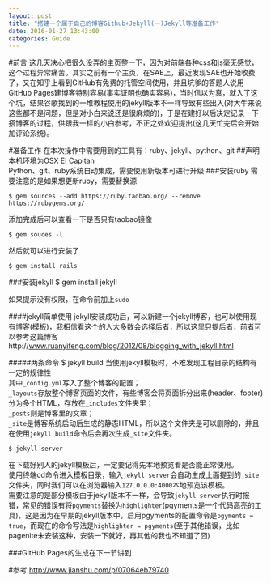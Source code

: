 ```yaml
---
layout: post
title: "搭建一个属于自己的博客Github+Jekyll(一)Jekyll等准备工作"
date: 2016-01-27 13:43:00
categories: Guide
---
```

#前言
这几天决心把很久没弄的主页整一下，因为对前端各种css和js毫无感觉，这个过程异常痛苦。其实之前有一个主页，在SAE上，最近发现SAE也开始收费了，又在知乎上看到GitHub有免费的托管空间使用，并且坑爹的答题人说用GitHub Pages建博客特别容易(事实证明也确实容易)，当时信以为真，就入了这个坑，结果谷歌找到的一堆教程使用的jekyll版本不一样导致有些出入(对大牛来说这些都不是问题，但是对小白来说还是很麻烦的)，于是在建好以后决定记录一下搭博客的过程，供跟我一样的小白参考，不正之处欢迎提出(这几天忙完后会开始加评论系统)。
	
#准备工作
在本次操作中需要用到的工具有：ruby、jekyll、python、git
##声明
本机环境为OSX EI Capitan</br>
Python、git、ruby系统自动集成，需要使用新版本可进行升级
###安装ruby
需要注意的是如果想更新ruby，需要替换源


    $ gem sources --add https://ruby.taobao.org/ --remove https://rubygems.org/

添加完成后可以查看一下是否只有taobao镜像    

	$ gem souces -l
	
然后就可以进行安装了

	$ gem install rails
	
###安装jekyll
	$ gem install jekyll
	
如果提示没有权限，在命令前加上`sudo`

####jekyll简单使用
jekyll安装成功后，可以新建一个jekyll博客，也可以使用现有博客(模板)，我相信看这个的人大多数会选择后者，所以这里只提后者，前者可以参考这篇博客http://www.ruanyifeng.com/blog/2012/08/blogging_with_jekyll.html

#####两条命令
	$ jekyll build
当使用jekyll模板时，不难发现工程目录的结构有一定的规律性</br>
其中`_config.yml`写入了整个博客的配置；</br>
`_layouts`存放整个博客页面的文件，有些博客会将页面拆分出来(header、footer)分为多个HTML，存放在`_includes`文件夹里；</br>
`_posts`则是博客里的文章；</br>
`_site`是博客系统启动后生成的静态HTML，所以这个文件夹是可以删除的，并且在使用`jekyll build`命令后会再次生成`_site`文件夹。
	
	$ jekyll server
	
在下载好别人的jekyll模板后，一定要记得先本地预览看是否能正常使用。</br>
使用终端cd命令进入模板目录，输入`jekyll server`会自动生成上面提到的`_site`文件夹，同时我们可以在浏览器输入`127.0.0.0:4000`本地预览该模板。</br>
需要注意的是部分模板由于jekyll版本不一样，会导致`jekyll server`执行时报错，常见的错误有将`pgyments`替换为`highlighter`(pgyments是一个代码高亮的工具)，这是因为在早期的jekyll版本中，启用pgyments的配置命令是`pgyments = true`，而现在的命令写法是`highlighter = pgyments`(至于其他错误，比如pagenite未安装这种，安装一下就好，再其他的我也不知道了囧)

###GitHub Pages的生成在下一节讲到

#参考
http://www.jianshu.com/p/07064eb79740

